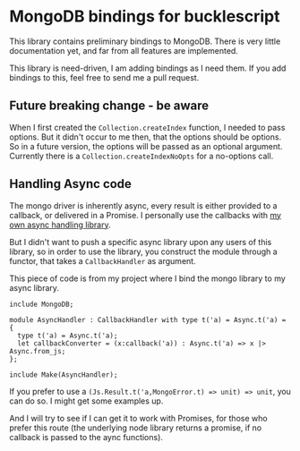 # MongoDB bindings for bucklescript

This library contains preliminary bindings to MongoDB. There is very little
documentation yet, and far from all features are implemented.

This library is need-driven, I am adding bindings as I need them. If you add
bindings to this, feel free to send me a pull request.

## Future breaking change - be aware

When I first created the `Collection.createIndex` function, I needed to pass
options. But it didn't occur to me then, that the options should be options. So
in a future version, the options will be passed as an optional argument.
Currently there is a `Collection.createIndexNoOpts` for a no-options call.

## Handling Async code

The mongo driver is inherently async, every result is either provided to a
callback, or delivered in a Promise. I personally use the callbacks with [my own
async handling library](https://github.com/PeteProgrammer/resync).

But I didn't want to push a specific async library upon any users of this
library, so in order to use the library, you construct the module through a
functor, that takes a `CallbackHandler` as argument.

This piece of code is from my project where I bind the mongo library to my async
library.

```
include MongoDB;

module AsyncHandler : CallbackHandler with type t('a) = Async.t('a) = {
  type t('a) = Async.t('a);
  let callbackConverter = (x:callback('a)) : Async.t('a) => x |> Async.from_js;
};

include Make(AsyncHandler);
```

If you prefer to use a `(Js.Result.t('a,MongoError.t) => unit) => unit`, you can
do so. I might get some examples up.

And I will try to see if I can get it to work with Promises, for those who
prefer this route (the underlying node library returns a promise, if no callback
is passed to the aync functions).


